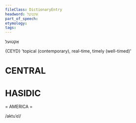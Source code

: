 ```yaml
---
fileClass: DictionaryEntry
headword: אַקטועל
part_of_speech: 
etymology: 
tags: 
---
```

אַקטועל

{CEYD}
'topical (contemporary), real-time, timely (well-timed)'

CENTRAL
========

HASIDIC
=======
= AMERICA = 

/aktuˈɛl/